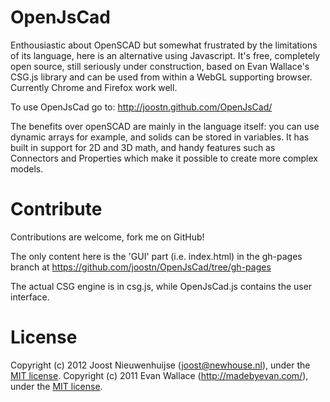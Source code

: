 # OpenJsCad

Enthousiastic about OpenSCAD but somewhat frustrated by the limitations of its language, here is an alternative using Javascript. It's free, completely open source, still seriously under construction, based on Evan Wallace's CSG.js library and can be used from within a WebGL supporting browser. Currently Chrome and Firefox work well.

To use OpenJsCad go to: http://joostn.github.com/OpenJsCad/

The benefits over openSCAD are mainly in the language itself: you can use dynamic arrays for example, and solids can be stored in variables. It has built in support for 2D and 3D math, and handy features such as Connectors and Properties which make it possible to create more complex models.

# Contribute

Contributions are welcome, fork me on GitHub!

The only content here is the 'GUI' part (i.e. index.html) in the gh-pages branch at https://github.com/joostn/OpenJsCad/tree/gh-pages  

The actual CSG engine is in csg.js, while OpenJsCad.js contains the user interface.

# License

Copyright (c) 2012 Joost Nieuwenhuijse (joost@newhouse.nl), under the [MIT license](http://www.opensource.org/licenses/mit-license.php).
Copyright (c) 2011 Evan Wallace (http://madebyevan.com/), under the [MIT license](http://www.opensource.org/licenses/mit-license.php).
